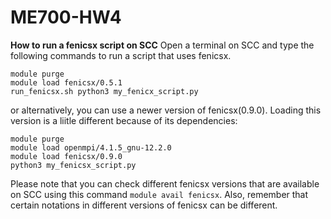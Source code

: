 # ME700-HW4

**How to run a fenicsx script on SCC**
Open a terminal on SCC and type the following commands to run a script that uses fenicsx.

```
module purge
module load fenicsx/0.5.1 
run_fenicsx.sh python3 my_fenicx_script.py
```
or alternatively, you can use a newer version of fenicsx(0.9.0). Loading this version is a liitle different because of its dependencies:  
```
module purge
module load openmpi/4.1.5_gnu-12.2.0
module load fenicsx/0.9.0
python3 my_fenicsx_script.py
```
Please note that you can check different fenicsx versions that are available on SCC using this command `module avail fenicsx`. Also, remember that certain notations in different versions of fenicsx can be different. 
